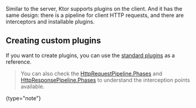 [//]: # (title: Plugins)

<include src="lib.xml" include-id="outdated_warning"/>

Similar to the server, Ktor supports plugins on the client. And it has the same design:
there is a pipeline for client HTTP requests, and there are interceptors and installable plugins.



## Creating custom plugins

If you want to create plugins, you can use the [standard plugins](https://github.com/ktorio/ktor/tree/main/ktor-client/ktor-client-core/common/src/io/ktor/client/plugins) as a reference.

>You can also check the [HttpRequestPipeline.Phases](https://github.com/ktorio/ktor/blob/main/ktor-client/ktor-client-core/common/src/io/ktor/client/request/HttpRequestPipeline.kt)
>and [HttpResponsePipeline.Phases](https://github.com/ktorio/ktor/blob/main/ktor-client/ktor-client-core/common/src/io/ktor/client/statement/HttpResponsePipeline.kt)
>to understand the interception points available.
>
{type="note"}
